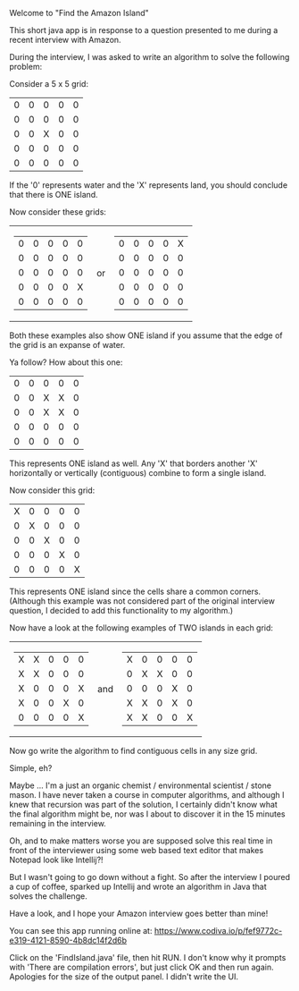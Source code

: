 Welcome to "Find the Amazon Island"

This short java app is in response to a question presented to me during a recent interview with Amazon.

During the interview, I was asked to write an algorithm to solve the following problem:

Consider a 5 x 5 grid:

<table>
<tbody>
<tr>
<td>0</td>
<td>0</td>
<td>0</td>
<td>0</td>
<td>0</td>
</tr>
<tr>
<td>0</td>
<td>0</td>
<td>0</td>
<td>0</td>
<td>0</td>
</tr>
<tr>
<td>0</td>
<td>0</td>
<td>X</td>
<td>0</td>
<td>0</td>
</tr>
<tr>
<td>0</td>
<td>0</td>
<td>0</td>
<td>0</td>
<td>0</td>
</tr>
<tr>
<td>0</td>
<td>0</td>
<td>0</td>
<td>0</td>
<td>0</td>
</tr>
</tbody>
</table>

If  the '0' represents water and the 'X' represents land, you should conclude that there is ONE island.

Now consider these grids:

<table>
<tbody>
	<tr>
	<td>
		<table>
		<tbody>
		<tr>
		<td>0</td>
		<td>0</td>
		<td>0</td>
		<td>0</td>
		<td>0</td>
		</tr>
		<tr>
		<td>0</td>
		<td>0</td>
		<td>0</td>
		<td>0</td>
		<td>0</td>
		</tr>
		<tr>
		<td>0</td>
		<td>0</td>
		<td>0</td>
		<td>0</td>
		<td>0</td>
		</tr>
		<tr>
		<td>0</td>
		<td>0</td>
		<td>0</td>
		<td>0</td>
		<td>X</td>
		</tr>
		<tr>
		<td>0</td>
		<td>0</td>
		<td>0</td>
		<td>0</td>
		<td>0</td>
		</tr>
		</tbody>
		</table>
	</td>
	<td>
	or
	</td>
	<td>
    		<table>
    		<tbody>
    		<tr>
    		<td>0</td>
    		<td>0</td>
    		<td>0</td>
    		<td>0</td>
    		<td>X</td>
    		</tr>
    		<tr>
    		<td>0</td>
    		<td>0</td>
    		<td>0</td>
    		<td>0</td>
    		<td>0</td>
    		</tr>
    		<tr>
    		<td>0</td>
    		<td>0</td>
    		<td>0</td>
    		<td>0</td>
    		<td>0</td>
    		</tr>
    		<tr>
    		<td>0</td>
    		<td>0</td>
    		<td>0</td>
    		<td>0</td>
    		<td>0</td>
    		</tr>
    		<tr>
    		<td>0</td>
    		<td>0</td>
    		<td>0</td>
    		<td>0</td>
    		<td>0</td>
    		</tr>
    		</tbody>
    		</table>
    	</td>
	<tr>

</tbody>
</table>

Both these examples also show ONE island if you assume that the edge of the grid is an expanse of water.

Ya follow? How about this one:

<table>
<tbody>
<tr>
<td>0</td>
<td>0</td>
<td>0</td>
<td>0</td>
<td>0</td>
</tr>
<tr>
<td>0</td>
<td>0</td>
<td>X</td>
<td>X</td>
<td>0</td>
</tr>
<tr>
<td>0</td>
<td>0</td>
<td>X</td>
<td>X</td>
<td>0</td>
</tr>
<tr>
<td>0</td>
<td>0</td>
<td>0</td>
<td>0</td>
<td>0</td>
</tr>
<tr>
<td>0</td>
<td>0</td>
<td>0</td>
<td>0</td>
<td>0</td>
</tr>
</tbody>
</table>

This represents ONE island as well.  Any 'X' that borders another 'X' horizontally or vertically (contiguous) combine to form a single island.

Now consider this grid:

<table>
<tbody>
<tr>
<td>X</td>
<td>0</td>
<td>0</td>
<td>0</td>
<td>0</td>
</tr>
<tr>
<td>0</td>
<td>X</td>
<td>0</td>
<td>0</td>
<td>0</td>
</tr>
<tr>
<td>0</td>
<td>0</td>
<td>X</td>
<td>0</td>
<td>0</td>
</tr>
<tr>
<td>0</td>
<td>0</td>
<td>0</td>
<td>X</td>
<td>0</td>
</tr>
<tr>
<td>0</td>
<td>0</td>
<td>0</td>
<td>0</td>
<td>X</td>
</tr>
</tbody>
</table>

This represents ONE island since the cells share a common corners.  
(Although this example was not considered part of the original interview question, I decided to add this functionality to my algorithm.)


Now have a look at the following examples of TWO islands in each grid:

<table>
<tbody>
	<tr>
	<td>
		<table>
		<tbody>
		<tr>
		<td>X</td>
		<td>X</td>
		<td>0</td>
		<td>0</td>
		<td>0</td>
		</tr>
		<tr>
		<td>X</td>
		<td>X</td>
		<td>0</td>
		<td>0</td>
		<td>0</td>
		</tr>
		<tr>
		<td>X</td>
		<td>0</td>
		<td>0</td>
		<td>0</td>
		<td>X</td>
		</tr>
		<tr>
		<td>X</td>
		<td>0</td>
		<td>0</td>
		<td>X</td>
		<td>0</td>
		</tr>
		<tr>
		<td>0</td>
		<td>0</td>
		<td>0</td>
		<td>0</td>
		<td>X</td>
		</tr>
		</tbody>
		</table>
	</td>
	<td>
	and
	</td>
	<td>
    		<table>
    		<tbody>
    		<tr>
    		<td>X</td>
    		<td>0</td>
    		<td>0</td>
    		<td>0</td>
    		<td>0</td>
    		</tr>
    		<tr>
    		<td>0</td>
    		<td>X</td>
    		<td>X</td>
    		<td>0</td>
    		<td>0</td>
    		</tr>
    		<tr>
    		<td>0</td>
    		<td>0</td>
    		<td>0</td>
    		<td>X</td>
    		<td>0</td>
    		</tr>
    		<tr>
    		<td>X</td>
    		<td>X</td>
    		<td>0</td>
    		<td>X</td>
    		<td>0</td>
    		</tr>
    		<tr>
    		<td>X</td>
    		<td>X</td>
    		<td>0</td>
    		<td>0</td>
    		<td>X</td>
    		</tr>
    		</tbody>
    		</table>
    	</td>
	<tr>

</tbody>
</table>

Now go write the algorithm to find contiguous cells in any size grid.

Simple, eh?

Maybe ... I'm a just an organic chemist / environmental scientist / stone mason.   I have never taken a course in computer algorithms, and although I knew that recursion was part of the solution, I certainly didn't know what the final algorithm might be, nor was I about to discover it in the 15 minutes remaining in the interview.

Oh, and to make matters worse you are supposed solve this real time in front of the interviewer using some web based text editor that makes Notepad look like Intellij?!

But I wasn't going to go down without a fight.  So after the interview I poured a cup of coffee, sparked up Intellij and wrote an algorithm in Java that solves the challenge.

Have a look, and I hope your Amazon interview goes better than mine!

You can see this app running online  at: https://www.codiva.io/p/fef9772c-e319-4121-8590-4b8dc14f2d6b

Click on the 'FindIsland.java' file, then hit RUN.  I don't know why it prompts with 'There are compilation errors', but just click OK and then run again. Apologies for the size of the output panel.  I didn't write the UI.





